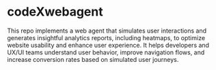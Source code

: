 # codeXwebagent
This repo implements a web agent that simulates user interactions and generates insightful analytics reports, including heatmaps, to optimize website usability and enhance user experience. It helps developers and UX/UI teams understand user behavior, improve navigation flows, and increase conversion rates based on simulated user journeys.
